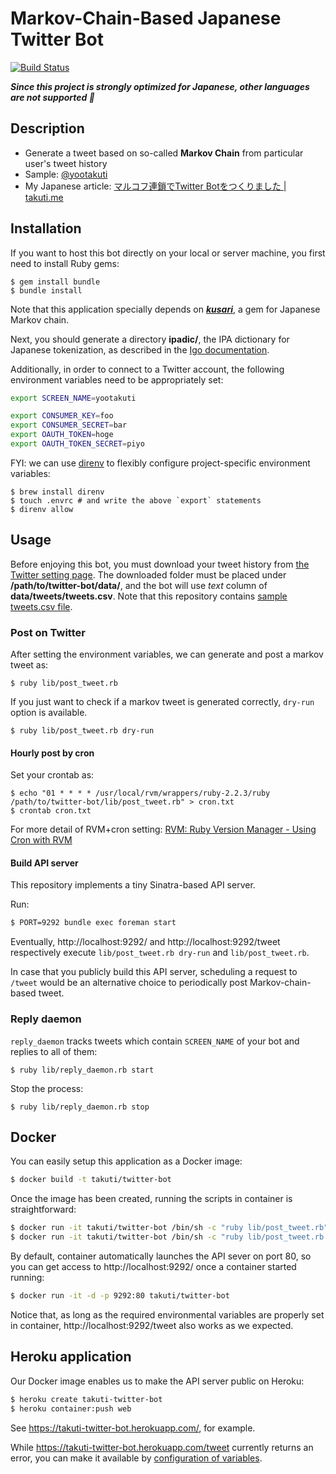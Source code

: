 Markov-Chain-Based Japanese Twitter Bot
===

[![Build Status](https://travis-ci.org/takuti/twitter-bot.svg)](https://travis-ci.org/takuti/twitter-bot)

***Since this project is strongly optimized for Japanese, other languages are not supported :sushi:***

## Description

- Generate a tweet based on so-called **Markov Chain** from particular user's tweet history
- Sample: [@yootakuti](https://twitter.com/yootakuti)
- My Japanese article: [マルコフ連鎖でTwitter Botをつくりました | takuti.me](http://takuti.me/note/twitter-bot/)

## Installation

If you want to host this bot directly on your local or server machine, you first need to install Ruby gems:

	$ gem install bundle
	$ bundle install

Note that this application specially depends on [***kusari***](https://github.com/takuti/kusari), a gem for Japanese Markov chain.

Next, you should generate a directory **ipadic/**, the IPA dictionary for Japanese tokenization, as described in the [Igo documentation](http://igo.osdn.jp/index.html#usage).

Additionally, in order to connect to a Twitter account, the following environment variables need to be appropriately set:

```sh
export SCREEN_NAME=yootakuti

export CONSUMER_KEY=foo
export CONSUMER_SECRET=bar
export OAUTH_TOKEN=hoge
export OAUTH_TOKEN_SECRET=piyo
```

FYI: we can use [direnv](https://github.com/direnv/direnv) to flexibly configure project-specific environment variables:

	$ brew install direnv
	$ touch .envrc # and write the above `export` statements
	$ direnv allow

## Usage

Before enjoying this bot, you must download your tweet history from [the Twitter setting page](https://twitter.com/settings/account). The downloaded folder must be placed under **/path/to/twitter-bot/data/**, and the bot will use *text* column of **data/tweets/tweets.csv**. Note that this repository contains [sample tweets.csv file](data/tweets/tweets.csv).

### Post on Twitter

After setting the environment variables, we can generate and post a markov tweet as:

	$ ruby lib/post_tweet.rb

If you just want to check if a markov tweet is generated correctly, `dry-run` option is available.

	$ ruby lib/post_tweet.rb dry-run

#### Hourly post by cron

Set your crontab as:

	$ echo "01 * * * * /usr/local/rvm/wrappers/ruby-2.2.3/ruby /path/to/twitter-bot/lib/post_tweet.rb" > cron.txt
	$ crontab cron.txt

For more detail of RVM+cron setting: [RVM: Ruby Version Manager - Using Cron with RVM](https://rvm.io/deployment/cron)

#### Build API server

This repository implements a tiny Sinatra-based API server.

Run:

```sh
$ PORT=9292 bundle exec foreman start
```

Eventually, http://localhost:9292/ and http://localhost:9292/tweet respectively execute `lib/post_tweet.rb dry-run` and `lib/post_tweet.rb`.

In case that you publicly build this API server, scheduling a request to `/tweet` would be an alternative choice to periodically post Markov-chain-based tweet.

### Reply daemon

`reply_daemon` tracks tweets which contain `SCREEN_NAME` of your bot and replies to all of them:

	$ ruby lib/reply_daemon.rb start

Stop the process:

	$ ruby lib/reply_daemon.rb stop

## Docker

You can easily setup this application as a Docker image:

```sh
$ docker build -t takuti/twitter-bot
```

Once the image has been created, running the scripts in container is straightforward:

```sh
$ docker run -it takuti/twitter-bot /bin/sh -c "ruby lib/post_tweet.rb"
$ docker run -it takuti/twitter-bot /bin/sh -c "ruby lib/post_tweet.rb dry-run"
```

By default, container automatically launches the API sever on port 80, so you can get access to http://localhost:9292/ once a container started running:

```sh
$ docker run -it -d -p 9292:80 takuti/twitter-bot
```

Notice that, as long as the required environmental variables are properly set in container, http://localhost:9292/tweet also works as we expected.

## Heroku application

Our Docker image enables us to make the API server public on Heroku:

```sh
$ heroku create takuti-twitter-bot
$ heroku container:push web
```

See https://takuti-twitter-bot.herokuapp.com/, for example.

While https://takuti-twitter-bot.herokuapp.com/tweet currently returns an error, you can make it available by [configuration of variables](https://devcenter.heroku.com/articles/config-vars#setting-up-config-vars-for-a-deployed-application).
